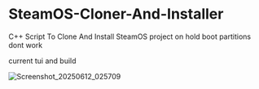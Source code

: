 # SteamOS-Cloner-And-Installer
C++ Script To Clone And Install SteamOS
project on hold boot partitions dont work 


current tui and build

![Screenshot_20250612_025709](https://github.com/user-attachments/assets/17bedb0f-1c46-4b78-8449-da1fd349da8e)
